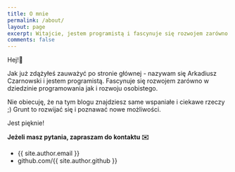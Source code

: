```yaml
---
title: O mnie
permalink: /about/
layout: page
excerpt: Witajcie, jestem programistą i fascynuje się rozwojem zarówno w dziedzinie programowania jak i rozwoju osobistego.
comments: false
---
```


Hej!👋

Jak już zdążyłeś zauważyć po stronie głównej - nazywam się Arkadiusz Czarnowski i jestem programistą. Fascynuje się rozwojem zarówno w dziedzinie programowania jak i rozwoju osobistego. 

Nie obiecuję, że na tym blogu znajdziesz same wspaniałe i ciekawe rzeczy ;) Grunt to rozwijać się i poznawać nowe możliwości.

Jest pięknie!

**Jeżeli masz pytania, zapraszam do kontaktu ✉️**
- {{ site.author.email }}
- github.com/{{ site.author.github }}
